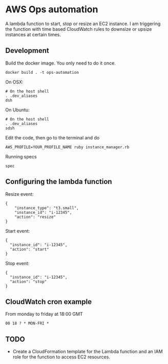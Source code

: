 # AWS Ops automation

A lambda function to start, stop or resize an EC2 instance. 
I am triggering the function with time based CloudWatch rules to downsize or upsize instances at certain times. 

## Development

Build the docker image. You only need to do it once.

	docker build . -t ops-automation

On OSX:

	# On the host shell
	. .dev_aliases
	dsh

On Ubuntu:

	# On the host shell
	. .dev_aliases
	sdsh

Edit the code, then go to the terminal and do
		
	AWS_PROFILE=YOUR_PROFILE_NAME ruby instance_manager.rb

Running specs

    spec

## Configuring the lambda function

Resize event:

	{
		"instance_type": "t3.small", 
		"instance_id": "i-12345", 
		"action": "resize"
	}

Start event:

    {
      "instance_id": "i-12345", 
      "action": "start"
    }

Stop event:

    {
      "instance_id": "i-12345", 
      "action": "stop"
    }

## CloudWatch cron example

From monday to friday at 18:00 GMT

    00 18 ? * MON-FRI *

## TODO

- Create a CloudFormation template for the Lambda function and an IAM role for the function to access EC2 resources.
